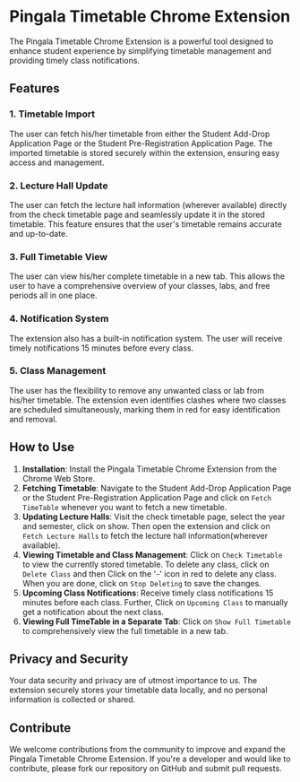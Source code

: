 # Pingala Timetable Chrome Extension

The Pingala Timetable Chrome Extension is a powerful tool designed to enhance student experience by simplifying timetable management and providing timely class notifications.

## Features

### 1. Timetable Import
The user can fetch his/her timetable from either the Student Add-Drop Application Page or the Student Pre-Registration Application Page. The imported timetable is stored securely within the extension, ensuring easy access and management.

### 2. Lecture Hall Update
The user can fetch the lecture hall information (wherever available) directly from the check timetable page and seamlessly update it in the stored timetable. This feature ensures that the user's timetable remains accurate and up-to-date.

### 3. Full Timetable View
The user can view his/her complete timetable in a new tab. This allows the user to have a comprehensive overview of your classes, labs, and free periods all in one place.

### 4. Notification System
The extension also has a built-in notification system. The user will receive timely notifications 15 minutes before every class.

### 5. Class Management
The user has the flexibility to remove any unwanted class or lab from his/her timetable. The extension even identifies clashes where two classes are scheduled simultaneously, marking them in red for easy identification and removal.

## How to Use

1. **Installation**: Install the Pingala Timetable Chrome Extension from the Chrome Web Store.
2. **Fetching Timetable**: Navigate to the Student Add-Drop Application Page or the Student Pre-Registration Application Page and click on `Fetch TimeTable` whenever you want to fetch a new timetable.
3. **Updating Lecture Halls**: Visit the check timetable page, select the year and semester, click on show. Then open the extension and click on `Fetch Lecture Halls` to fetch the lecture hall information(wherever available).
4. **Viewing Timetable and Class Management**: Click on `Check Timetable` to view the currently stored timetable. To delete any class, click on `Delete Class` and then Click on the '-' icon in red to delete any class. When you are done, click on `Stop Deleting` to save the changes.
5. **Upcoming Class Notifications**: Receive timely class notifications 15 minutes before each class. Further, Click on `Upcoming Class` to manually get a notification about the next class.
6. **Viewing Full TimeTable in a Separate Tab**: Click on `Show Full Timetable` to comprehensively view the full timetable in a new tab.


## Privacy and Security

Your data security and privacy are of utmost importance to us. The extension securely stores your timetable data locally, and no personal information is collected or shared.

## Contribute

We welcome contributions from the community to improve and expand the Pingala Timetable Chrome Extension. If you're a developer and would like to contribute, please fork our repository on GitHub and submit pull requests.
